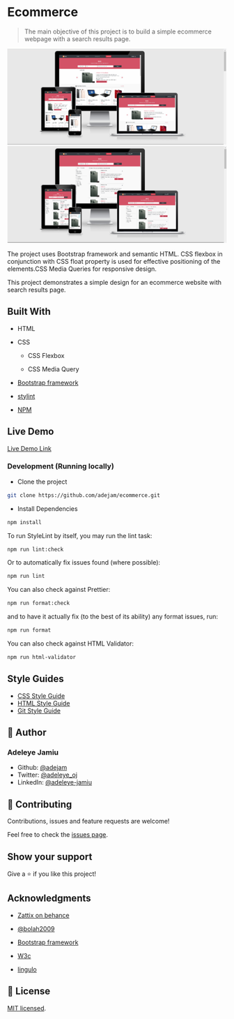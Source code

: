 # Ecommerce

> The main objective of this project is to build a simple ecommerce webpage with a search results page.

![Home page screenshot](/app_screenshot.png)
![Search Results page screenshot](/app_screenshot2.png)

The project uses Bootstrap framework and semantic HTML. CSS flexbox in conjunction with CSS float property is used for effective positioning of the elements.CSS Media Queries for responsive design.

This project demonstrates a simple design for an ecommerce website with search results page.

## Built With

- HTML

- CSS

  - CSS Flexbox

  - CSS Media Query

- [Bootstrap framework](https://getbootstrap.com/)

- [stylint](https://stylelint.io/)

- [NPM](https://www.npmjs.com/)

## Live Demo

[Live Demo Link](https://adejam.github.io/ecommerce/.index.html)

### Development (Running locally)

- Clone the project

```bash
git clone https://github.com/adejam/ecommerce.git

```

- Install Dependencies

```bash
npm install
```

To run StyleLint by itself, you may run the lint task:

```bash
npm run lint:check
```

Or to automatically fix issues found (where possible):

```bash
npm run lint
```

You can also check against Prettier:

```bash
npm run format:check
```

and to have it actually fix (to the best of its ability) any format issues, run:

```bash
npm run format
```

You can also check against HTML Validator:

```bash
npm run html-validator
```

## Style Guides

- [CSS Style Guide](http://udacity.github.io/frontend-nanodegree-styleguide/css.html)
- [HTML Style Guide](http://udacity.github.io/frontend-nanodegree-styleguide/index.html)
- [Git Style Guide](https://udacity.github.io/git-styleguide/)

## 👤 Author

### Adeleye Jamiu

- Github: [@adejam](http://github.com/adejam)
- Twitter: [@adeleye_oj](https://twitter.com/Adeleye_oj)
- LinkedIn: [@adeleye-jamiu](https://linkedin.com/in/adeleye-jamiu)

## 🤝 Contributing

Contributions, issues and feature requests are welcome!

Feel free to check the [issues page](../../issues).

## Show your support

Give a ⭐️ if you like this project!

## Acknowledgments

- [Zattix on behance](https://www.behance.net/gallery/24796463/ZATTIX)

- [@bolah2009](http://github.com/bolah2009)

- [Bootstrap framework](https://getbootstrap.com/)

- [W3c](https://www.w3.org/)

- [lingulo](https://www.lingulo.com/tutorials/css/how-to-build-a-html5-website-from-scratch)

## 📝 License

[MIT licensed](./LICENSE).
